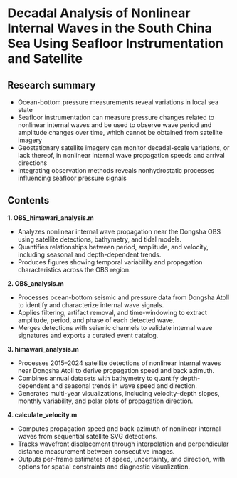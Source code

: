 # Decadal Analysis of Nonlinear Internal Waves in the South China Sea Using Seafloor Instrumentation and Satellite

## Research summary
- Ocean-bottom pressure measurements reveal variations in local sea state
- Seafloor instrumentation can measure pressure changes related to nonlinear internal waves and be used to observe wave period and amplitude changes over time, which cannot be obtained from satellite imagery
- Geostationary satellite imagery can monitor decadal-scale variations, or lack thereof, in nonlinear internal wave propagation speeds and arrival directions
- Integrating observation methods reveals nonhydrostatic processes influencing seafloor pressure signals


## Contents
**1. OBS_himawari_analysis.m**
- Analyzes nonlinear internal wave propagation near the Dongsha OBS using satellite detections, bathymetry, and tidal models.
- Quantifies relationships between period, amplitude, and velocity, including seasonal and depth-dependent trends.
- Produces figures showing temporal variability and propagation characteristics across the OBS region.

**2. OBS_analysis.m**
- Processes ocean-bottom seismic and pressure data from Dongsha Atoll to identify and characterize internal wave signals.
- Applies filtering, artifact removal, and time-windowing to extract amplitude, period, and phase of each detected wave.
- Merges detections with seismic channels to validate internal wave signatures and exports a curated event catalog.
   
**3. himawari_analysis.m**
- Processes 2015–2024 satellite detections of nonlinear internal waves near Dongsha Atoll to derive propagation speed and back azimuth.
- Combines annual datasets with bathymetry to quantify depth-dependent and seasonal trends in wave speed and direction.
- Generates multi-year visualizations, including velocity–depth slopes, monthly variability, and polar plots of propagation direction.

**4. calculate_velocity.m**
- Computes propagation speed and back-azimuth of nonlinear internal waves from sequential satellite SVG detections.
- Tracks wavefront displacement through interpolation and perpendicular distance measurement between consecutive images.
- Outputs per-frame estimates of speed, uncertainty, and direction, with options for spatial constraints and diagnostic visualization.
